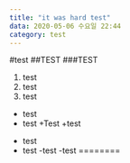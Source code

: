 ```yaml
---
title: "it was hard test"
data: 2020-05-06 수요일 22:44
category: test
---
```



#test
##TEST
###TEST
1. test
2. test
3. test
+ test
+ test
+Test
+test
- test
- test
-test
-test
========
